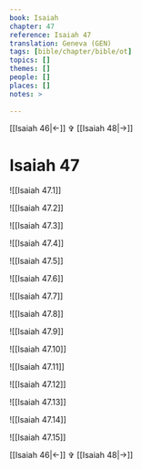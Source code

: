 ```yaml
---
book: Isaiah
chapter: 47
reference: Isaiah 47
translation: Geneva (GEN)
tags: [bible/chapter/bible/ot]
topics: []
themes: []
people: []
places: []
notes: >
  
---
```


[[Isaiah 46|<-]] ✞ [[Isaiah 48|->]]

# Isaiah 47

![[Isaiah 47.1]]

![[Isaiah 47.2]]

![[Isaiah 47.3]]

![[Isaiah 47.4]]

![[Isaiah 47.5]]

![[Isaiah 47.6]]

![[Isaiah 47.7]]

![[Isaiah 47.8]]

![[Isaiah 47.9]]

![[Isaiah 47.10]]

![[Isaiah 47.11]]

![[Isaiah 47.12]]

![[Isaiah 47.13]]

![[Isaiah 47.14]]

![[Isaiah 47.15]]

[[Isaiah 46|<-]] ✞ [[Isaiah 48|->]]
